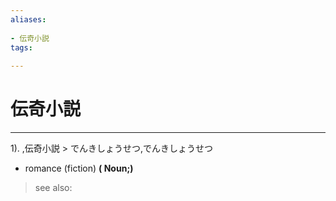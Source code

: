 ```yaml
---
aliases:
    
- 伝奇小説
tags:
    
---
```


# 伝奇小説
---
1).
,伝奇小説 > でんきしょうせつ,でんきしょうせつ

- romance (fiction)
**( Noun;)**
> see also: 
            